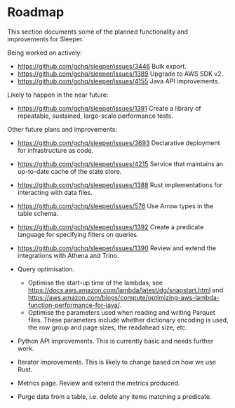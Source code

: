 Roadmap
=======

This section documents some of the planned functionality and improvements for Sleeper.

Being worked on actively:

- https://github.com/gchq/sleeper/issues/3446 Bulk export.
- https://github.com/gchq/sleeper/issues/1389 Upgrade to AWS SDK v2.
- https://github.com/gchq/sleeper/issues/4155 Java API improvements.


Likely to happen in the near future:

- https://github.com/gchq/sleeper/issues/1391 Create a library of repeatable, sustained, large-scale performance tests.


Other future plans and improvements:

- https://github.com/gchq/sleeper/issues/3693 Declarative deployment for infrastructure as code.
- https://github.com/gchq/sleeper/issues/4215 Service that maintains an up-to-date cache of the state store.
- https://github.com/gchq/sleeper/issues/1388 Rust implementations for interacting with data files.
- https://github.com/gchq/sleeper/issues/576 Use Arrow types in the table schema.
- https://github.com/gchq/sleeper/issues/1392 Create a predicate language for specifying filters on queries.
- https://github.com/gchq/sleeper/issues/1390 Review and extend the integrations with Athena and Trino.

- Query optimisation.
    - Optimise the start-up time of the lambdas, see https://docs.aws.amazon.com/lambda/latest/dg/snapstart.html
    and https://aws.amazon.com/blogs/compute/optimizing-aws-lambda-function-performance-for-java/.
    - Optimise the parameters used when reading and writing Parquet files. These parameters include whether
    dictionary encoding is used, the row group and page sizes, the readahead size, etc.

- Python API improvements. This is currently basic and needs further work.
- Iterator improvements. This is likely to change based on how we use Rust.
- Metrics page. Review and extend the metrics produced.
- Purge data from a table, i.e. delete any items matching a predicate.
